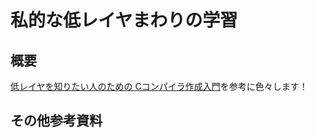 # 私的な低レイヤまわりの学習

## 概要
[低レイヤを知りたい人のための Cコンパイラ作成入門](https://www.sigbus.info/compilerbook)を参考に色々します！

## その他参考資料
